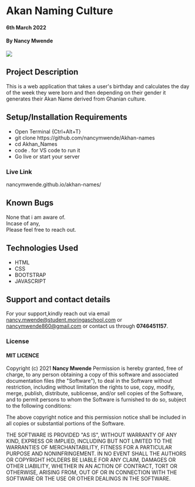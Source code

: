 # Akan Naming Culture
####  6th March 2022
#### By **Nancy Mwende**

<img src="Screenshot.png ">

## Project Description
This is a web application that takes a user's birthday and calculates the day of the week they were born and then depending on their gender it generates their Akan Name derived from Ghanian culture.

## Setup/Installation Requirements
<ul>
<li>Open Terminal {Ctrl+Alt+T}</li>
<li>git clone https://github.com/nancymwende/Akhan-names</li>
<li>cd Akhan_Names </li>
<li>code . for VS code to run it<l/li>
<li>Go live or start your server</li>
</ul>

### Live Link
<a>nancymwende.github.io/akhan-names/</a>


## Known Bugs

None that i am aware of.<br>Incase of any,<br>Please feel free to reach out.

## Technologies Used

<ul>
<li>HTML</li>
<li>CSS</li>
<li>BOOTSTRAP</li>
<li>JAVASCRIPT</li>
</ul>

## Support and contact details
For your support,kindly reach out via email nancy.mwende@student.moringaschool.com or nancymwende860@gmail.com or contact us through **0746451157**.

### License

 #### MIT LICENCE

Copyright (c) 2021 **Nancy Mwende**
Permission is hereby granted, free of charge, to any person obtaining a copy
of this software and associated documentation files (the "Software"), to deal
in the Software without restriction, including without limitation the rights
to use, copy, modify, merge, publish, distribute, sublicense, and/or sell
copies of the Software, and to permit persons to whom the Software is
furnished to do so, subject to the following conditions:

The above copyright notice and this permission notice shall be included in all
copies or substantial portions of the Software.

THE SOFTWARE IS PROVIDED "AS IS", WITHOUT WARRANTY OF ANY KIND, EXPRESS OR
IMPLIED, INCLUDING BUT NOT LIMITED TO THE WARRANTIES OF MERCHANTABILITY,
FITNESS FOR A PARTICULAR PURPOSE AND NONINFRINGEMENT. IN NO EVENT SHALL THE
AUTHORS OR COPYRIGHT HOLDERS BE LIABLE FOR ANY CLAIM, DAMAGES OR OTHER
LIABILITY, WHETHER IN AN ACTION OF CONTRACT, TORT OR OTHERWISE, ARISING FROM,
OUT OF OR IN CONNECTION WITH THE SOFTWARE OR THE USE OR OTHER DEALINGS IN THE
SOFTWARE.
  
